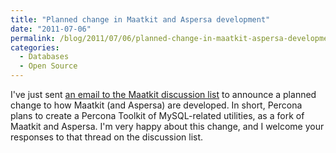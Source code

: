 ```yaml
---
title: "Planned change in Maatkit and Aspersa development"
date: "2011-07-06"
permalink: /blog/2011/07/06/planned-change-in-maatkit-aspersa-development/
categories:
  - Databases
  - Open Source
---
```

I've just sent [an email to the Maatkit discussion list][1] to announce a planned change to how Maatkit (and Aspersa) are developed. In short, Percona plans to create a Percona Toolkit of MySQL-related utilities, as a fork of Maatkit and Aspersa. I'm very happy about this change, and I welcome your responses to that thread on the discussion list.

 [1]: https://groups.google.com/d/topic/maatkit-discuss/JWW6QEbDoj8/discussion
